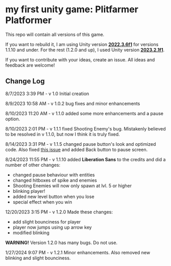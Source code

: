 # my first unity game: Plitfarmer Platformer

This repo will contain all versions of this game.

If you want to rebuild it, I am using Unity version [**2022.3.6f1**](https://unity.com/releases/editor/whats-new/2022.3.6) for versions 1.1.10 and under. For the rest (1.2.0 and up), I used Unity version [**2023.2.1f1**](https://unity.com/releases/editor/whats-new/2023.2.1).

If you want to contribute with your ideas, create an issue. All ideas and feedback are welcome!

## Change Log

8/7/2023 3:39 PM - v 1.0 Initial creation

8/9/2023 10:58 AM - v 1.0.2 bug fixes and minor enhancements

8/10/2023 11:20 AM - v 1.1.0 added some more enhancements and a pause option.

8/10/2023 2:01 PM - v 1.1.1 fixed Shooting Enemy's bug. Mistakenly believed to be resolved in v 1.1.0, but now I think it is truly fixed.

8/14/2023 3:31 PM - v 1.1.5 changed pause button's look and optimized code. Also fixed [this issue](https://github.com/meowdog011011/first-unity-game/issues/2) and added Back button to pause screen.

8/24/2023 11:55 PM - v 1.1.10 added **Liberation Sans** to the credits and did a number of other changes:
- changed pause behaviour with entities
- changed hitboxes of spike and enemies
- Shooting Enemies will now only spawn at lvl. 5 or higher
- blinking player!
- added new level button when you lose
- special effect when you win

12/20/2023 3:15 PM - v 1.2.0 Made these changes:
- add slight bounciness for player
- player now jumps using up arrow key
- modified blinking

**WARNING!** Version 1.2.0 has many bugs. Do not use.

1/27/2024 9:07 PM - v 1.2.1 Minor enhancements. Also removed new blinking and slight bounciness.
